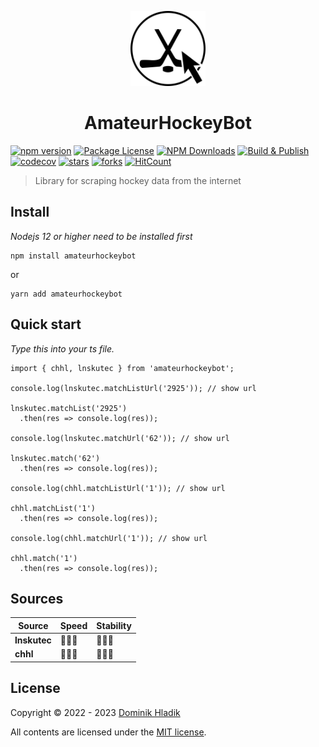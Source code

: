 <p align="center">
  <a href="https://github.com/Celtian/amateurhockeybot" target="blank"><img src="assets/logo.svg?sanitize=true" alt="" width="120"></a>
  <h1 align="center">AmateurHockeyBot</h1>
</p>

[![npm version](https://badge.fury.io/js/amateurhockeybot.svg)](https://badge.fury.io/js/amateurhockeybot)
[![Package License](https://img.shields.io/npm/l/amateurhockeybot.svg)](https://www.npmjs.com/amateurhockeybot)
[![NPM Downloads](https://img.shields.io/npm/dm/amateurhockeybot.svg)](https://www.npmjs.com/amateurhockeybot)
[![Build & Publish](https://github.com/celtian/amateurhockeybot/workflows/Build%20&%20Publish/badge.svg)](https://github.com/celtian/amateurhockeybot/actions)
[![codecov](https://codecov.io/gh/Celtian/amateurhockeybot/branch/master/graph/badge.svg?token=1IRUKIKM0D)](https://codecov.io/gh/celtian/amateurhockeybot/)
[![stars](https://badgen.net/github/stars/celtian/amateurhockeybot)](https://github.com/celtian/amateurhockeybot/)
[![forks](https://badgen.net/github/forks/celtian/amateurhockeybot)](https://github.com/celtian/amateurhockeybot/)
[![HitCount](http://hits.dwyl.com/celtian/amateurhockeybot.svg)](http://hits.dwyl.com/celtian/amateurhockeybot)

> Library for scraping hockey data from the internet

## Install

_Nodejs 12 or higher need to be installed first_

```terminal
npm install amateurhockeybot
```

or

```terminal
yarn add amateurhockeybot
```

## Quick start

_Type this into your ts file._

```terminal
import { chhl, lnskutec } from 'amateurhockeybot';

console.log(lnskutec.matchListUrl('2925')); // show url

lnskutec.matchList('2925')
  .then(res => console.log(res));

console.log(lnskutec.matchUrl('62')); // show url

lnskutec.match('62')
  .then(res => console.log(res));

console.log(chhl.matchListUrl('1')); // show url

chhl.matchList('1')
  .then(res => console.log(res));

console.log(chhl.matchUrl('1')); // show url

chhl.match('1')
  .then(res => console.log(res));
```

## Sources

| Source       | Speed  | Stability |
| ------------ | ------ | --------- |
| **lnskutec** | 🏒🏒🏒 | 🏒🏒🏒    |
| **chhl**     | 🏒🏒🏒 | 🏒🏒🏒    |

## License

Copyright &copy; 2022 - 2023 [Dominik Hladik](https://github.com/Celtian)

All contents are licensed under the [MIT license].

[mit license]: LICENSE
